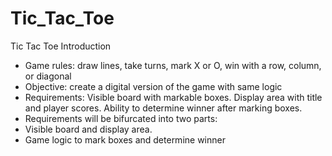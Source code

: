 # Tic_Tac_Toe
Tic Tac Toe Introduction

- Game rules: draw lines, take turns, mark X or O, win with a row, column, or diagonal
- Objective: create a digital version of the game with same logic
- Requirements:
Visible board with markable boxes.
Display area with title and player scores.
Ability to determine winner after marking boxes.
- Requirements will be bifurcated into two parts:
- Visible board and display area.
- Game logic to mark boxes and determine winner
